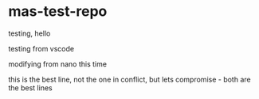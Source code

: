 # mas-test-repo

testing, hello

testing from vscode

modifying from nano this time

this is the best line, not the one in conflict, but lets compromise - both are the best lines
